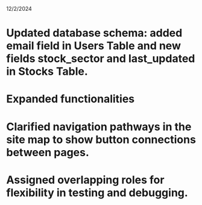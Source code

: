 12/2/2024
# Updated database schema: added email field in Users Table and new fields stock_sector and last_updated in Stocks Table.
# Expanded functionalities
# Clarified navigation pathways in the site map to show button connections between pages.
# Assigned overlapping roles for flexibility in testing and debugging.
